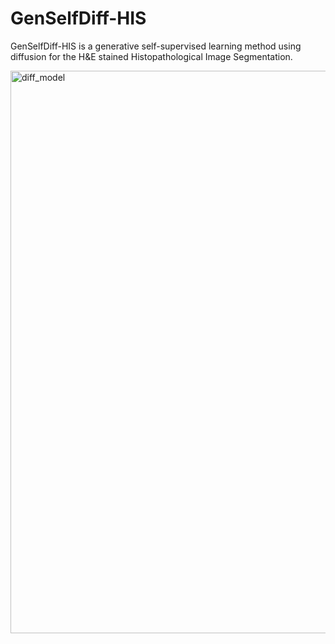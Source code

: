 # GenSelfDiff-HIS
GenSelfDiff-HIS is a generative self-supervised learning method using diffusion for the H\&E stained Histopathological Image Segmentation.


<img width="900" alt="diff_model" src="https://github.com/PurmaVishnuVardhanReddy/GenSelfDiff-HIS/assets/103281951/21fc6a69-315f-4acb-be60-44e2271c1125">
